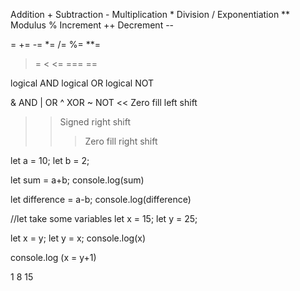 <!-- QUESTION 1 -->

<!-- Arithmetic Operators -->

Addition  +
Subtraction -
Multiplication *
Division /
Exponentiation **
Modulus %
Increment ++
Decrement --

<!-- Assignment Operators -->
 =
 +=
 -=
 *=
 /=
 %=
 **=


<!-- Comparison Operators -->

>
>=
<
<=
===
==

<!-- logical operator -->
logical AND
logical OR
logical NOT


<!-- Bitwise Operators -->
& AND
| OR
^ XOR
~ NOT
<<	Zero fill left shift
>>	Signed right shift
>>>	Zero fill right shift

<!-- QUESTION 2 -->

let a = 10;
let b = 2;

let sum = a+b;
console.log(sum)

let difference = a-b;
console.log(difference)

<!-- assignment operator -->
//let take some variables
let x = 15;
let y = 25;

let x = y;
let y = x;
console.log(x)

console.log (x = y+1)


<!-- QUESTION 4 -->
1
8
15